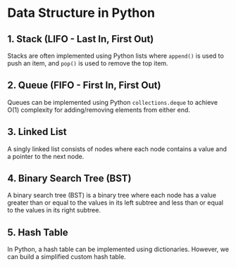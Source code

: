 # Data Structure in Python

## 1. Stack (LIFO - Last In, First Out)
Stacks are often implemented using Python lists where `append()` is used to push an item, and `pop()` is used to remove the top item.

## 2. Queue (FIFO - First In, First Out)
Queues can be implemented using Python `collections.deque` to achieve O(1) complexity for adding/removing elements from either end.

## 3. Linked List
A singly linked list consists of nodes where each node contains a value and a pointer to the next node.

## 4. Binary Search Tree (BST)
A binary search tree (BST) is a binary tree where each node has a value greater than or equal to the values in its left subtree and less than or equal to the values in its right subtree.

## 5. Hash Table
In Python, a hash table can be implemented using dictionaries. However, we can build a simplified custom hash table.
